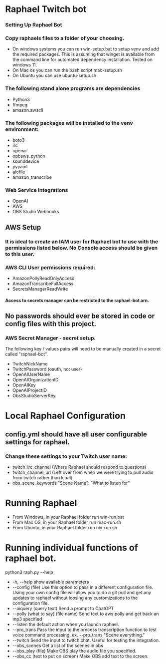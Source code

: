  # Raphael Twitch bot

### Setting Up Raphael Bot
### Copy raphaels files to a folder of your choosing.
- On windows systems you can run win-setup.bat to setup venv and add the required packages. This is assuming that winget is available from the command line for automated dependency installation. Tested on windows 11.
- On Mac os you can run the bash script mac-setup.sh
- On Ubuntu you can use ubuntu-setup.sh
### The following stand alone programs are dependencies
- Python3
- ffmpeg
- amazon.awscli
### The following packages will be installed to the venv environment:
- boto3
- irc
- openai
- opbsws_python
- sounddevice
- pyyaml
- aiofile
- amazon_transcribe


### Web Service Integrations
- OpenAI
- AWS
- OBS Studio Webhooks

## AWS Setup
### It is ideal to create an IAM user for Raphael bot to use with the permissions listed below. No Console access should be given to this user.
### AWS CLI User permissions required:
- AmazonPollyReadOnlyAccess
- AmazonTranscribeFullAccess
- SecretsManagerReadWrite
#### Access to secrets manager can be restricted to the raphael-bot arn.

## No passwords should ever be stored in code or config files with this project.
### AWS Secret Manager - secret setup.
The following key / values pairs will need to be manually created in a secret called "raphael-bot".
- TwitchNickName
- TwitchPassword (oauth, not user)
- OpenAIUserName
- OpenAIOrganizationID
- OpenAIKey
- OpenAIProjectID
- ObsStudioServerKey

# Local Raphael Configuration
## config.yml should have all user configurable settings for raphael.

### Change these settings to your Twitch user name:
- twitch_irc_channel (Where Raphael should respond to questions)
- twitch_channel_url (Left over from when we were trying to pull audio from twitch rather than lcoal)
- obs_scene_keywords "Scene Name": "What to listen for"

# Running Raphael
- From Windows, in your Raphael folder run win-run.bat
- From Mac OS, in your Raphael folder run mac-run.sh
- From Ubuntu, in your Raphael folder run nix-run.sh

# Running individual functions of raphael bot.
python3 raph.py --help
- -h, --help show available parameters
- --config (file)  Use this option to pass in a different configuration file. Using your own config file will allow you to do a git pull and get any updates to raphael without loosing any customizations to the configuration file.
- --aiquery (query text) Send a prompt to ChatGPT
- --polly (what to say) (file name)  Send text to aws polly and get back an mp3 specified
- --listen the default action when you launch raphael.
- --pro_trans Pass the input to the process transcription function to test voice command processing. ex. --pro_trans "Scene everything."
- --twitch Send the input to twitch chat. Useful for testing the integration.
- --obs_scenes Get a list of the scenes in obs
- --obs_play (file) Make OBS play the audio file you specified.
- --obs_cc (text to put on screen) Make OBS add text to the screen.

